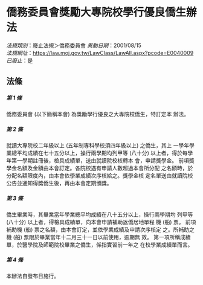 # 僑務委員會獎勵大專院校學行優良僑生辦法

*法規類別*：廢止法規＞僑務委員會
*異動日期*：2001/08/15  
*法規網址*：https://law.moj.gov.tw/LawClass/LawAll.aspx?pcode=E0040009
*已廢止*：是


## 法條
##### 第 1 條
僑務委員會 (以下簡稱本會) 為獎勵學行優良之大專院校僑生，特訂定本
辦法。

##### 第 2 條
就讀大專院校二年級以上 (五年制專科學校須四年級以上) 之僑生，其上
一學年學業總平均成績在七十五分以上，操行兩學期均列甲等 (八十分)
以上者，得於每學年第一學期註冊後，檢具成績單，送由就讀院校核轉本
會，申請獎學金。
前項獎學金名額及金額由本會訂定。各院校遇有申請人數超過本會所分配
之名額時，於分配名額限度內，由本會依學業成績次序核給之。獎學金核
定名單送由就讀院校公告並通知得獎僑生後，再由本會定期頒獎。

##### 第 3 條
僑生畢業時，其畢業當年學業總平均成績在八十五分以上，操行兩學期均
列甲等 (八十分) 以上者，得檢具成績單，向本會申請補助返僑居地單程
機 (船) 票。
前項補助機 (船) 票之名額，由本會訂定，並依學業成績及申請次序核定
之。所補助之機 (船) 票限於畢業當年十二月三十一日以前使用，逾期無
效。
第一項所稱成績單，於醫學院及師範院校畢業之僑生，係指實習前一年之
在校學業成績單而言。

##### 第 4 條
本辦法自發布日施行。



